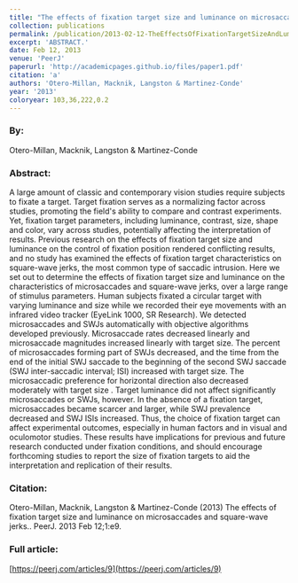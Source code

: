 ```yaml
---
title: "The effects of fixation target size and luminance on microsaccades and square-wave jerks."
collection: publications
permalink: /publication/2013-02-12-TheEffectsOfFixationTargetSizeAndLuminanceOnMicrosaccadesAndSqu
excerpt: 'ABSTRACT.'
date: Feb 12, 2013
venue: 'PeerJ'
paperurl: 'http://academicpages.github.io/files/paper1.pdf'
citation: 'a'
authors: 'Otero-Millan, Macknik, Langston & Martinez-Conde'
year: '2013'
coloryear: 103,36,222,0.2
---
```


### By: 
Otero-Millan, Macknik, Langston & Martinez-Conde

### Abstract: 
A large amount of classic and contemporary vision studies require subjects to fixate a target. Target fixation serves as a normalizing factor across studies, promoting the field's ability to compare and contrast experiments. Yet, fixation target parameters, including luminance, contrast, size, shape and color, vary across studies, potentially affecting the interpretation of results. Previous research on the effects of fixation target size and luminance on the control of fixation position rendered conflicting results, and no study has examined the effects of fixation target characteristics on square-wave jerks, the most common type of saccadic intrusion. Here we set out to determine the effects of fixation target size and luminance on the characteristics of microsaccades and square-wave jerks, over a large range of stimulus parameters. Human subjects fixated a circular target with varying luminance and size while we recorded their eye movements with an infrared video tracker (EyeLink 1000, SR Research). We detected microsaccades and SWJs automatically with objective algorithms developed previously. Microsaccade rates decreased linearly and microsaccade magnitudes increased linearly with target size. The percent of microsaccades forming part of SWJs decreased, and the time from the end of the initial SWJ saccade to the beginning of the second SWJ saccade (SWJ inter-saccadic interval; ISI) increased with target size. The microsaccadic preference for horizontal direction also decreased moderately with target size . Target luminance did not affect significantly microsaccades or SWJs, however. In the absence of a fixation target, microsaccades became scarcer and larger, while SWJ prevalence decreased and SWJ ISIs increased. Thus, the choice of fixation target can affect experimental outcomes, especially in human factors and in visual and oculomotor studies. These results have implications for previous and future research conducted under fixation conditions, and should encourage forthcoming studies to report the size of fixation targets to aid the interpretation and replication of their results.

### Citation: 
Otero-Millan, Macknik, Langston & Martinez-Conde (2013) The effects of fixation target size and luminance on microsaccades and square-wave jerks.. PeerJ. 2013 Feb 12;1:e9. 

### Full article: 
[https://peerj.com/articles/9](https://peerj.com/articles/9)
